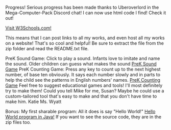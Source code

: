 Progress! Serious progress has been made thanks to Uberoverlord in the Mega-Computer-Pack Discord chat! 
I can now use html code I find! Check it out!

<a href="http://www.w3schools.com">Visit W3Schools.com!</a>

This means that I can post links to all my works, and even host all my works on a website! That's so cool and helpful!
Be sure to extract the file from the zip folder and read the README.txt file.

PreK Sound Game: 
Click to play a sound. Infants love to imitate and name the sound. Older children can guess what makes the sound
<a href="https://dl.dropboxusercontent.com/u/51947923/PreK%20Sound%20Game.zip">PreK Sound Game</a>
PreK Counting Game: 
Press any key to count up to the next highest number, of base ten obviously. It says each number slowly and in parts to help the child see the patterns in English numbers' names.
<a href="https://dl.dropboxusercontent.com/u/51947923/PreK%20Counting%20Game.zip">PreK Counting Game</a>
Feel free to suggest educational games and tools! I'll most definitely try to make them! Could you tell Mike for me, Susan? Maybe he could use a custom-tailored tool that's easy to make and that you don't have time to make him. Katie Ms. Wyatt

Bonus: My first sharable program: 
All it does is say "Hello World!"
<a href="https://dl.dropboxusercontent.com/u/51947923/Hello_World.jar">Hello World program in Java!</a>
If you want to see the source code, they are in the zip files too.
